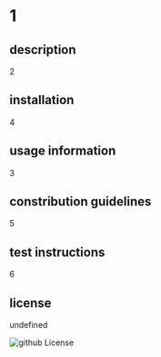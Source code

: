 # 1
## description
2
## installation
4
## usage information
3
## constribution guidelines
5
## test instructions
6
## license
undefined
  
  ![github License](https://img.shields.io/badge/license--blue.svg)
  
